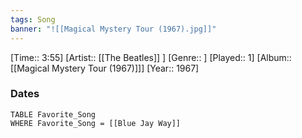 ```yaml
---
tags: Song  
banner: "![[Magical Mystery Tour (1967).jpg]]"
---
```

[Time:: 3:55]
[Artist:: [[The Beatles]] ]
[Genre:: ]
[Played:: 1]
[Album:: [[Magical Mystery Tour (1967)]]]
[Year:: 1967]
### Dates
````dataview
TABLE Favorite_Song
WHERE Favorite_Song = [[Blue Jay Way]]
````